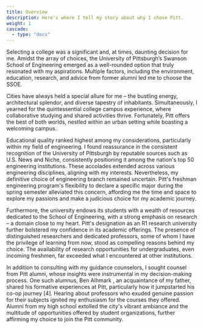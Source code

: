 ```yaml
---
title: Overview
description: Here's where I tell my story about why I chose Pitt.
weight: 1
cascade:
  - type: "docs"
---
```


Selecting a college was a significant and, at times, daunting decision for me. Amidst the array of choices, the University of Pittsburgh’s Swanson School of Engineering emerged as a well-rounded option that truly resonated with my aspirations. Multiple factors, including the environment, education, research, and advice from former alumni led me to choose the SSOE. 

Cities have always held a special allure for me – the bustling energy, architectural splendor, and diverse tapestry of inhabitants. Simultaneously, I yearned for the quintessential college campus experience, where collaborative studying and shared activities thrive. Fortunately, Pitt offers the best of both worlds, nestled within an urban setting while boasting a welcoming campus.
	
Educational quality ranked highest among my considerations, particularly within my field of engineering. I found reassurance in the consistent recognition of the University of Pittsburgh by reputable sources such as U.S. News and Niche, consistently positioning it among the nation's top 50 engineering institutions. These accolades extended across various engineering disciplines, aligning with my interests. Nevertheless, my definitive choice of engineering branch remained uncertain. Pitt's freshman engineering program's flexibility to declare a specific major during the spring semester alleviated this concern, affording me the time and space to explore my passions and make a judicious choice for my academic journey.

Furthermore, the university endows its students with a wealth of resources dedicated to the School of Engineering, with a strong emphasis on research – a domain close to my heart. Pitt's designation as an R1 research university further bolstered my confidence in its academic offerings. The presence of distinguished researchers and dedicated professors, some of whom I have the privilege of learning from now, stood as compelling reasons behind my choice. The availability of research opportunities for undergraduates, even incoming freshmen, far exceeded what I encountered at other institutions.

In addition to consulting with my guidance counselors, I sought counsel from Pitt alumni, whose insights were instrumental in my decision-making process. One such alumnus, Ben Alhmark , an acquaintance of my father, shared his formative experiences at Pitt, particularly how it jumpstarted his co-op journey [4]. Hearing about professors who exuded genuine passion for their subjects ignited my enthusiasm for the courses they offered. Alumni from my high school extolled the city's vibrant ambiance and the multitude of opportunities offered by student organizations, further affirming my choice to join the Pitt community.